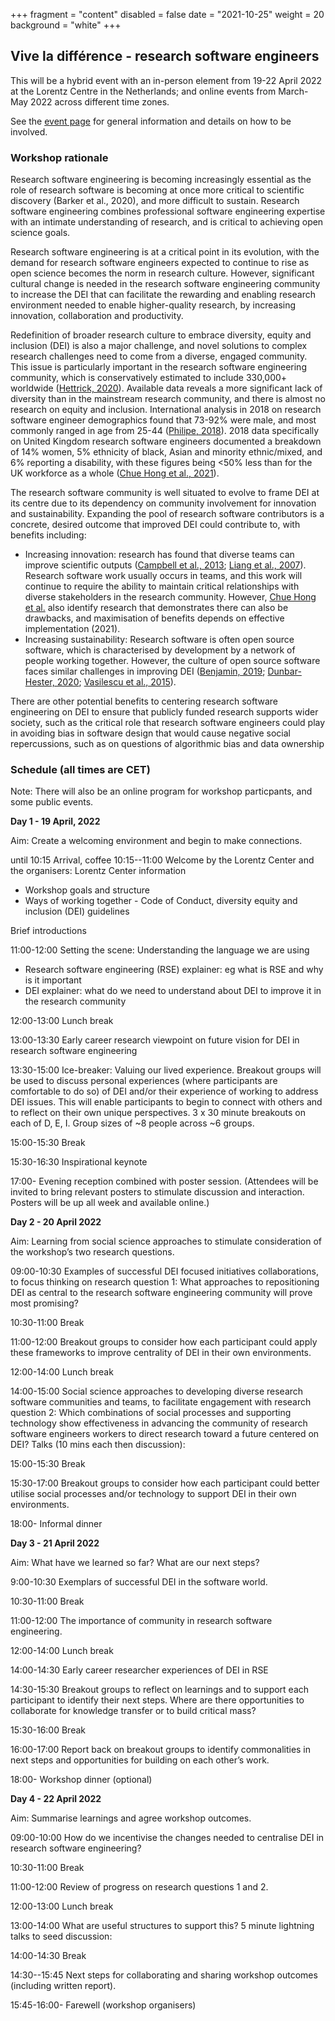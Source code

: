 +++
fragment = "content"
disabled = false
date = "2021-10-25"
weight = 20
background = "white"
+++

## Vive la différence - research software engineers

This will be a hybrid event with an in-person element from 19-22 April 2022 at the Lorentz Centre in the Netherlands; and online events from March-May 2022 across different time zones. 

See the [event page](https://www.researchsoft.org/events/2022-04/) for general information and details on how to be involved.

### Workshop rationale

Research software engineering is becoming increasingly essential as the role of research software is becoming at once more critical to scientific discovery (Barker et al., 2020), and more difficult to sustain. Research software engineering  combines professional software engineering expertise with an intimate understanding of research, and is critical to achieving open science goals. 

Research software engineering is at a critical point in its evolution, with the demand for research software engineers expected to continue to rise  as open science  becomes the norm in research culture. However, significant cultural change is needed in the research software engineering community to increase the DEI that can facilitate the rewarding and enabling research environment needed to enable higher-quality research, by increasing innovation, collaboration and productivity.

Redefinition of broader research culture to embrace diversity, equity and inclusion (DEI) is also a major challenge, and novel solutions to complex research challenges need to come from a diverse, engaged community. This issue is particularly important in the research software engineering community, which is conservatively estimated to include 330,000+ worldwide ([Hettrick, 2020](https://slides.com/simonhettrick/how-many-rses/fullscreen#/6/3)). Available data reveals a more significant lack of diversity than in the mainstream research community, and there is almost no research on equity and inclusion. International analysis in 2018 on research software engineer demographics found that 73-92% were male, and most commonly ranged in age from 25-44 ([Philipe, 2018](https://www.software.ac.uk/blog/2018-03-12-what-do-we-know-about-rses-results-our-international-surveys)). 2018 data specifically on United Kingdom research software engineers documented a breakdown of 14% women, 5% ethnicity of black, Asian and minority ethnic/mixed, and 6% reporting a disability, with these figures being <50% less than for the UK workforce as a whole  ([Chue Hong et al., 2021](https://www.researchgate.net/publication/350647200_Understanding_Equity_Diversity_and_Inclusion_Challenges_Within_the_Research_Software_Community)). 

The research software community is well situated to evolve to frame DEI at its centre due to its dependency on community involvement for innovation and sustainability. Expanding the pool of research software contributors is a concrete, desired outcome that improved DEI could contribute to, with benefits including:

- Increasing innovation: research has found that diverse teams can improve scientific outputs  ([Campbell et al., 2013](https://doi.org/10.1371/); [Liang et al., 2007](https://doi.org/10.1108/02635570710750408)). Research software work usually occurs in teams, and this work will continue to require the ability to maintain critical relationships with diverse stakeholders in the research community. However, [Chue Hong et al.](https://www.researchgate.net/publication/350647200_Understanding_Equity_Diversity_and_Inclusion_Challenges_Within_the_Research_Software_Community) also identify research that demonstrates there can also be drawbacks, and maximisation of benefits depends on effective implementation (2021).
- Increasing sustainability: Research software is often open source software, which is characterised by development by a network of people working together. However, the culture of open source software faces similar challenges in improving DEI ([Benjamin, 2019](https://www.wiley.com/en-au/Race+After+Technology:+Abolitionist+Tools+for+the+New+Jim+Code-p-9781509526437); [Dunbar-Hester, 2020](/h); [Vasilescu et al., 2015](http://vsnu.nl/recognitionandrewards/wp-content/uploads/2019/11/Position-paper-Room-for-everyone%E2%80%99s-talent.pdf)).

There are other potential benefits to centering research software engineering on DEI to ensure that publicly funded research supports wider society, such as the critical role that research software engineers could play in avoiding bias in software design that would cause negative social repercussions, such as on questions of algorithmic bias and data ownership

### Schedule (all times are CET)

Note: There will also be an online program for workshop particpants, and some public events.

**Day 1 - 19 April, 2022**

Aim: Create a welcoming environment and begin to make connections.

until 10:15 Arrival, coffee
10:15--11:00 Welcome by the Lorentz Center and the organisers:
Lorentz Center information
* Workshop goals and structure
* Ways of working together - Code of Conduct, diversity equity and inclusion (DEI) guidelines

Brief introductions

11:00-12:00 Setting the scene: Understanding the language we are using
* Research software engineering (RSE) explainer: eg what is RSE and why is it important
* DEI explainer: what do we need to understand about DEI to improve it in the research community 

12:00-13:00 Lunch break

13:00-13:30 Early career research viewpoint on future vision for DEI in research software engineering

13:30-15:00 Ice-breaker: Valuing our lived experience. Breakout groups will be used to discuss personal experiences (where participants are comfortable to do so) of DEI and/or their experience of working to address DEI issues. This will enable participants to begin to connect with others and to reflect on their own unique perspectives. 3 x 30 minute breakouts on each of D, E, I. Group sizes of ~8 people across ~6 groups.

15:00-15:30 Break

15:30-16:30 Inspirational keynote 

17:00- Evening reception combined with poster session. (Attendees will be invited to bring relevant posters to stimulate discussion and interaction. Posters will be up all week and available online.)

**Day 2 - 20 April 2022**

Aim: Learning from social science approaches to stimulate consideration of the workshop’s two research questions.

09:00-10:30  Examples of successful DEI focused initiatives collaborations, to focus thinking on research question 1: What approaches to repositioning DEI as central to the research software engineering community will prove most promising? 

10:30-11:00 Break

11:00-12:00 Breakout groups to consider how each participant could apply these frameworks to improve centrality of DEI in their own environments.

12:00-14:00 Lunch break

14:00-15:00 Social science approaches to developing diverse research software communities and teams, to facilitate engagement with research question 2: Which combinations of social processes and supporting technology show effectiveness in advancing the community of research software engineers workers to direct research toward a future centered on DEI? Talks (10 mins each then discussion):

15:00-15:30 Break

15:30-17:00 Breakout groups to consider how each participant could better utilise social processes and/or technology to support DEI in their own environments.

18:00- Informal dinner 

**Day 3 - 21 April 2022**

Aim: What have we learned so far? What are our next steps?

9:00-10:30 Exemplars of successful DEI in the software world.

10:30-11:00 Break

11:00-12:00 The importance of community in research software engineering. 

12:00-14:00 Lunch break

14:00-14:30 Early career researcher experiences of DEI in RSE

14:30-15:30 Breakout groups to reflect on learnings and to support each participant to identify their next steps. Where are there opportunities to collaborate for knowledge transfer or to build critical mass?

15:30-16:00 Break 

16:00-17:00 Report back on breakout groups to identify commonalities in next steps and opportunities for building on each other’s work.

18:00- Workshop dinner (optional)

**Day 4 - 22 April 2022**

Aim: Summarise learnings and agree workshop outcomes.

09:00-10:00  How do we incentivise the changes needed to centralise DEI in research software engineering? 

10:30-11:00 Break

11:00-12:00 Review of progress on research questions 1 and 2.

12:00-13:00 Lunch break

13:00-14:00 What are useful structures to support this? 5 minute lightning talks to seed discussion:

14:00-14:30 Break

14:30--15:45 Next steps for collaborating and sharing workshop outcomes (including written report).

15:45-16:00- Farewell (workshop organisers)


